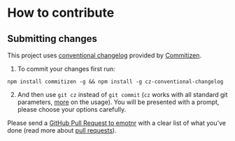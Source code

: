 # How to contribute

## Submitting changes

This project uses [conventional changelog](https://github.com/conventional-changelog/conventional-changelog) provided by [Commitizen](https://github.com/commitizen/cz-cli).

1) To commit your changes first run:
```
npm install commitizen -g && npm install -g cz-conventional-changelog
```
2) And then use `git cz` instead of `git commit` (`cz` works with all standard git parameters, [more](https://github.com/commitizen/cz-cli) on the usage). You will be presented with a prompt, please choose your options carefully.

Please send a [GitHub Pull Request to emotnr](https://github.com/vladzima/emotnr/pull/new/master) with a clear list of what you've done (read more about [pull requests](https://help.github.com/en/articles/about-pull-requests)).
